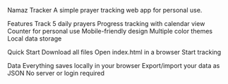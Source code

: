 Namaz Tracker
A simple prayer tracking web app for personal use.


Features
Track 5 daily prayers
Progress tracking with calendar view
Counter for personal use
Mobile-friendly design
Multiple color themes
Local data storage


Quick Start
Download all files
Open index.html in a browser
Start tracking


Data
Everything saves locally in your browser
Export/import your data as JSON
No server or login required
